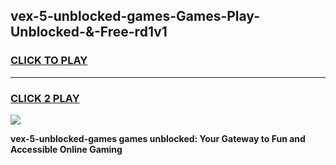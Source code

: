 
## vex-5-unblocked-games-Games-Play-Unblocked-&-Free-rd1v1
<h3>
<a href="https://premium76.site?title=vex-5-unblocked-games&ref=24A">CLICK TO PLAY</a></h3>
<hr>

<h3>
<a href="https://premium76.site?title=vex-5-unblocked-games&ref=24A">CLICK 2 PLAY</a>
  
</h3>

<a href="https://premium76.site?title=vex-5-unblocked-games&ref=24A"><img src="https://clearcache.store/games.png"></a>


**vex-5-unblocked-games games unblocked: Your Gateway to Fun and Accessible Online Gaming**
